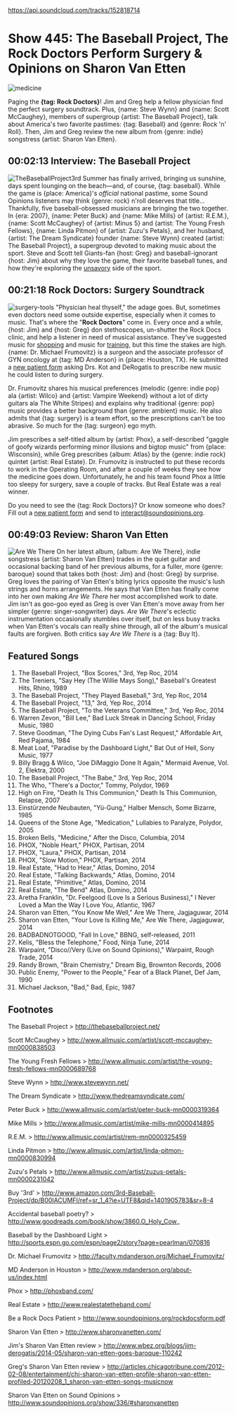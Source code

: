 


https://api.soundcloud.com/tracks/152818714

# Show 445: The Baseball Project, The Rock Doctors Perform Surgery & Opinions on Sharon Van Etten

![medicine](http://sound-images.s3.amazonaws.com/images/2014/rockdoc_web.jpg)

Paging the **{tag: Rock Doctors}**! Jim and Greg help a fellow physician find the perfect surgery soundtrack. Plus, {name: Steve Wynn} and {name: Scott McCaughey}, members of supergroup {artist: The Baseball Project}, talk about America's two favorite pastimes: {tag: Baseball} and {genre: Rock 'n' Roll}. Then, Jim and Greg review the new album from {genre: indie} songstress {artist: Sharon Van Etten}.

## 00:02:13 Interview: The Baseball Project
![TheBaseballProject3rd](http://sound-images.s3.amazonaws.com/images/2014/TheBaseballProject3rd.jpg)
Summer has finally arrived, bringing us sunshine, days spent lounging on the beach—and, of course, {tag: baseball}. While the game is {place: America}'s *official* national pastime, some Sound Opinions listeners may think {genre: rock} n'roll deserves that title… Thankfully, five baseball-obsessed musicians are bringing the two together. In {era: 2007}, {name: Peter Buck} and {name: Mike Mills} of {artist: R.E.M.}, {name: Scott McCaughey} of {artist: Minus 5} and {artist: The Young Fresh Fellows}, {name: Linda Pitmon} of {artist: Zuzu's Petals}, and her husband, {artist: The Dream Syndicate} founder {name: Steve Wynn} created {artist: The Baseball Project}, a supergroup devoted to making music about the sport. Steve and Scott tell Giants-fan {host: Greg} and baseball-ignorant {host: Jim} about why they love the game, their favorite baseball tunes, and how they're exploring the [unsavory](http://lyrics.wikia.com/The_Baseball_Project:13) side of the sport.


## 00:21:18 Rock Doctors: Surgery Soundtrack
![surgery-tools](http://static.soundopinions.org/images/2014/surgery-tools.jpg)
"Physician heal thyself," the adage goes. But, sometimes even doctors need some outside expertise, especially when it comes to music. That's where the "**Rock Doctors**" come in. Every once and a while, {host: Jim} and {host: Greg} don stethoscopes, un-shutter the Rock Docs clinic, and help a listener in need of musical assistance. They've suggested music for [shopping](http://soundopinions.org/show/259/#rockdoctors) and music for [training](http://soundopinions.org/show/406/#rockdoctors), but this time the stakes are high. {name: Dr. Michael Frumovitz} is a surgeon and the associate professor of GYN oncology at {tag: MD Anderson} in {place: Houston, TX}. He submitted a [new patient form](http://www.soundopinions.org/rockdocsform.pdf) asking Drs. Kot and DeRogatis to prescribe new music he could listen to during surgery. 

Dr. Frumovitz shares his musical preferences (melodic {genre: indie pop} ala {artist: Wilco} and {artist: Vampire Weekend} without a lot of dirty guitars ala The White Stripes) and explains why traditional {genre: pop} music provides a better background than {genre: ambient} music. He also admits that {tag: surgery} is a team effort, so the prescriptions can't be too abrasive. So much for the {tag: surgeon} ego myth.

Jim prescribes a self-titled album by {artist: Phox}, a self-described "gaggle of goofy wizards performing minor illusions and bigtop music" from {place: Wisconsin}, while Greg prescribes {album: Atlas} by the {genre: indie rock} quintet {artist: Real Estate}. Dr. Frumovitz is instructed to put these records to work in the Operating Room, and after a couple of weeks they see how the medicine goes down. Unfortunately, he and his team found Phox a little too sleepy for surgery, save a couple of tracks. But Real Estate was a real winner.

Do you need to see the {tag: Rock Doctors}? Or know someone who does? Fill out a [new patient form](http://www.soundopinions.org/rockdocsform.pdf) and send to interact@soundopinions.org.

## 00:49:03 Review: Sharon Van Etten
![Are We There](https://upload.wikimedia.org/wikipedia/en/thumb/d/d2/AreWeThere.jpg/220px-AreWeThere.jpg "314263775/820969262")
On her latest album, {album: Are We There}, indie songstress {artist: Sharon Van Etten} trades in the quiet guitar and occasional backing band of her previous albums, for a fuller, more {genre: baroque} sound that takes both {host: Jim} and {host: Greg} by surprise. Greg loves the pairing of Van Etten's biting lyrics opposite the music's lush strings and horns arrangements. He says that Van Etten has finally come into her own  making *Are We There* her most accomplished work to date. Jim isn't as goo-goo eyed as Greg is over Van Etten's move away from her simpler {genre: singer-songwriter} days. *Are We There*'s eclectic instrumentation occasionally stumbles over itself, but on less busy tracks when Van Etten's vocals can really shine through, all of the album's musical faults are forgiven. Both critics say *Are We There* is a {tag: Buy It}. 


## Featured Songs
1. The Baseball Project, "Box Scores," 3rd, Yep Roc, 2014
1. The Treniers, "Say Hey (The Willie Mays Song)," Baseball's Greatest Hits, Rhino, 1989
1. The Baseball Project, "They Played Baseball," 3rd, Yep Roc, 2014
1. The Baseball Project, "13," 3rd, Yep Roc, 2014
1. The Baseball Project, "To the Veterans Committee," 3rd, Yep Roc, 2014
1. Warren Zevon, "Bill Lee," Bad Luck Streak in Dancing School, Friday Music, 1980
1. Steve Goodman, "The Dying Cubs Fan's Last Request," Affordable Art, Red Pajama, 1984
1. Meat Loaf, "Paradise by the Dashboard Light," Bat Out of Hell, Sony Music, 1977
1. Billy Bragg & Wilco, "Joe DiMaggio Done It Again," Mermaid Avenue, Vol. 2, Elektra, 2000
1. The Baseball Project, "The Babe," 3rd, Yep Roc, 2014
1. The Who, "There's a Doctor," Tommy, Polydor, 1969
1. High on Fire, "Death Is This Communion," Death Is This Communion, Relapse, 2007
1. Einstürzende Neubauten, "Yü-Gung," Halber Mensch, Some Bizarre, 1985
1. Queens of the Stone Age, "Medication," Lullabies to Paralyze, Polydor, 2005
1. Broken Bells, "Medicine," After the Disco, Columbia, 2014
1. PHOX, "Noble Heart," PHOX, Partisan, 2014
1. PHOX, "Laura," PHOX, Partisan, 2014
1. PHOX, "Slow Motion," PHOX, Partisan, 2014
1. Real Estate, "Had to Hear," Atlas, Domino, 2014
1. Real Estate, "Talking Backwards," Atlas, Domino, 2014
1. Real Estate, "Primitive," Atlas, Domino, 2014
1. Real Estate, "The Bend" Atlas, Domino, 2014
1. Aretha Franklin, "Dr. Feelgood (Love Is a Serious Business)," I Never Loved a Man the Way I Love You, Atlantic, 1967
1. Sharon van Etten, "You Know Me Well," Are We There, Jagjaguwar, 2014
1. Sharon van Etten, "Your Love Is Killing Me," Are We There, Jagjaguwar, 2014
1. BADBADNOTGOOD, "Fall In Love," BBNG, self-released, 2011
1. Kelis, "Bless the Telephone," Food, Ninja Tune, 2014
1. Warpaint, "Disco//Very (Live on Sound Opinions)," Warpaint, Rough Trade, 2014
1. Randy Brown, "Brain Chemistry," Dream Big, Brownton Records, 2006
1. Public Enemy, "Power to the People," Fear of a Black Planet, Def Jam, 1990
1. Michael Jackson, "Bad," Bad, Epic, 1987





## Footnotes

The Baseball Project > http://thebaseballproject.net/

Scott McCaughey > http://www.allmusic.com/artist/scott-mccaughey-mn0000838503

The Young Fresh Fellows > http://www.allmusic.com/artist/the-young-fresh-fellows-mn0000689768

Steve Wynn > http://www.stevewynn.net/ 

The Dream Syndicate > http://www.thedreamsyndicate.com/

Peter Buck > http://www.allmusic.com/artist/peter-buck-mn0000319364

Mike Mills > http://www.allmusic.com/artist/mike-mills-mn0000414895

R.E.M. > http://www.allmusic.com/artist/rem-mn0000325459

Linda Pitmon > http://www.allmusic.com/artist/linda-pitmon-mn0000830994

Zuzu's Petals > http://www.allmusic.com/artist/zuzus-petals-mn0000231042

Buy '3rd' > http://www.amazon.com/3rd-Baseball-Project/dp/B00IACUMFI/ref=sr_1_4?ie=UTF8&qid=1401905783&sr=8-4

Accidental baseball poetry? > http://www.goodreads.com/book/show/3860.O_Holy_Cow_

Baseball by the Dashboard Light > http://sports.espn.go.com/espn/page2/story?page=pearlman/070816

Dr. Michael Frumovitz > http://faculty.mdanderson.org/Michael_Frumovitz/

MD Anderson in Houston > http://www.mdanderson.org/about-us/index.html

Phox > http://phoxband.com/

Real Estate > http://www.realestatetheband.com/

Be a Rock Docs Patient > http://www.soundopinions.org/rockdocsform.pdf

Sharon Van Etten > http://www.sharonvanetten.com/

Jim's Sharon Van Etten review > http://www.wbez.org/blogs/jim-derogatis/2014-05/sharon-van-etten-goes-baroque-110242

Greg's Sharon Van Etten review > http://articles.chicagotribune.com/2012-02-08/entertainment/chi-sharon-van-etten-profile-sharon-van-etten-profiled-20120208_1_sharon-van-etten-songs-musicnow

Sharon Van Etten on Sound Opinions > http://www.soundopinions.org/show/336/#sharonvanetten

